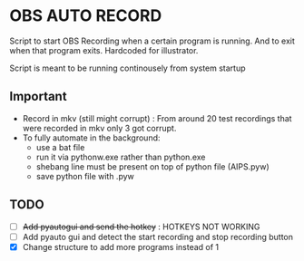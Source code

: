 # OBS AUTO RECORD
Script to start OBS Recording when a certain program is running. And to exit when that program exits. Hardcoded for illustrator.

Script is meant to be running continousely from system startup

## Important
- Record in mkv (still might corrupt) : From around 20 test recordings that were recorded in mkv only 3 got corrupt.
- To fully automate in the background:
  - use a bat file 
  - run it via pythonw.exe rather than python.exe
  - shebang line must be present on top of python file (AIPS.pyw)
  - save python file with .pyw

## TODO
- [ ]  ~~Add pyautogui and send the hotkey~~ : HOTKEYS NOT WORKING
- [ ] Add pyauto gui and detect the start recording and stop recording button
- [x] Change structure to add more programs instead of 1
